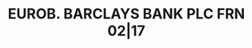 ---
layout: asset
title: EUROB. BARCLAYS BANK PLC FRN 02|17                          
isin: US06739FHU84
---